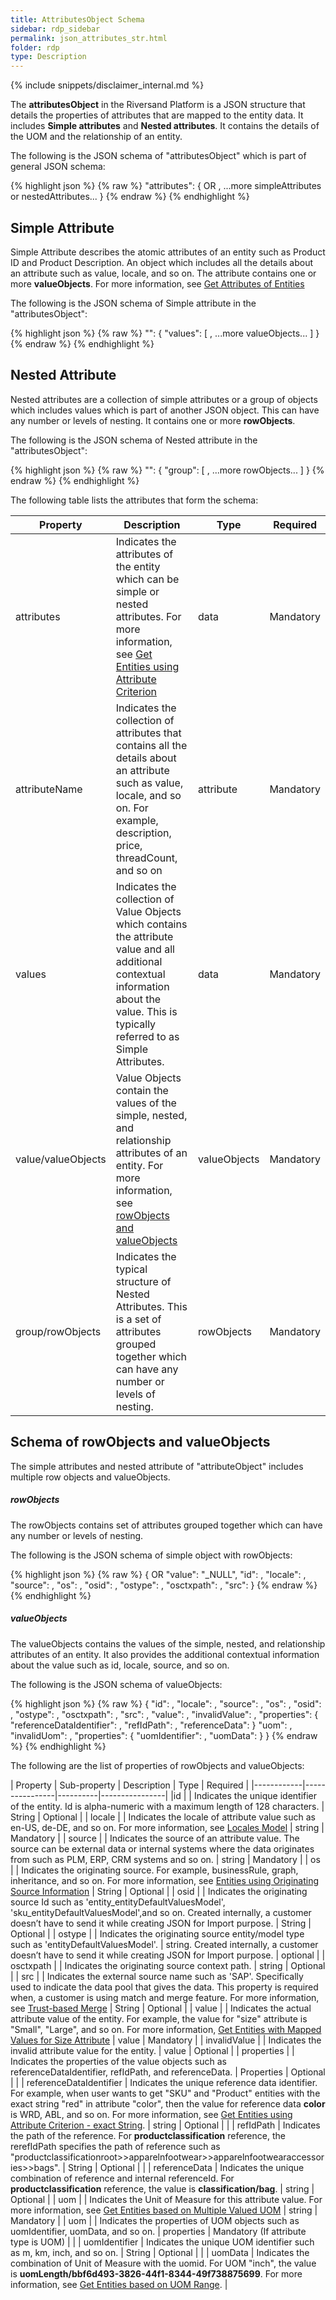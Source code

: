```yaml
---
title: AttributesObject Schema
sidebar: rdp_sidebar
permalink: json_attributes_str.html
folder: rdp
type: Description
---
```


{% include snippets/disclaimer_internal.md %} 

The **attributesObject** in the Riversand Platform is a JSON structure that details the properties of attributes that are mapped to the entity data. It includes **Simple attributes** and **Nested attributes**. It contains the details of the UOM and the relationship of an entity. 

The following is the JSON schema of "attributesObject" which is part of general JSON schema:

{% highlight json %}
{% raw %}
"attributes": {
  <simpleAttribute> OR <nestedAttribute>,
  ...more simpleAttributes or nestedAttributes...
}
{% endraw %}
{% endhighlight %}

## Simple Attribute 

Simple Attribute describes the atomic attributes of an entity such as Product ID and Product Description. An object which includes all the details about an attribute such as value, locale, and so on. The attribute contains one or more **valueObjects**. For more information, see [Get Attributes of Entities](api_app_get_entity_scenario6.html)

The following is the JSON schema of Simple attribute in the "attributesObject":

{% highlight json %}
{% raw %}
"<attributeName>": {
  "values": [
    <valueObject>,
    ...more valueObjects...
  ]
}
{% endraw %}
{% endhighlight %}

## Nested Attribute 

Nested attributes are a collection of simple attributes or a group of objects which includes values which is part of another JSON object. This can have any number or levels of nesting. It contains one or more **rowObjects**.

The following is the JSON schema of Nested attribute in the "attributesObject":


{% highlight json %}
{% raw %}
"<attributeName>": {
  "group": [
    <rowObject>,
    ...more rowObjects...
  ]
}
{% endraw %}
{% endhighlight %}

The following table lists the attributes that form the schema:

| Property |	Description	| Type |	Required |
|-----------|-----------------|----------|----------------|
| attributes | Indicates the attributes of the entity which can be simple or nested attributes. For more information, see [Get Entities using Attribute Criterion](api_app_get_entity_scenario39.html) | data | Mandatory |
| attributeName | Indicates the collection of attributes that contains all the details about an attribute such as value, locale, and so on. For example, description, price, threadCount, and so on|	attribute	| Mandatory |
| values | Indicates the collection of Value Objects which contains the attribute value and all additional contextual information about the value. This is typically referred to as Simple Attributes. | data | Mandatory | 
| value/valueObjects | Value Objects contain the values of the simple, nested, and relationship attributes of an entity. For more information, see [rowObjects and valueObjects](#schema-of-rowobjects-and-valueobjects) | valueObjects | Mandatory | 
|  group/rowObjects | Indicates the typical structure of Nested Attributes. This is a set of attributes grouped together which can have any number or levels of nesting. | rowObjects | Mandatory | 

## Schema of rowObjects and valueObjects

The simple attributes and nested attribute of "attributeObject" includes multiple row objects and valueObjects. 

##### rowObjects

The rowObjects contains set of attributes grouped together which can have any number or levels of nesting.

The following is the JSON schema of simple object with rowObjects:

{% highlight json %}
{% raw %}
{
  <simpleAttribute> OR "value": "_NULL",
  "id": <string>,
  "locale": <string>,
  "source": <string>,
  "os": <string>,
  "osid": <string>,
  "ostype": <string>,
  "osctxpath": <string>,
  "src": <string>
}
{% endraw %}
{% endhighlight %}

##### valueObjects

The valueObjects contains the values of the simple, nested, and relationship attributes of an entity. It also provides the additional contextual information about the value such as id, locale, source, and so on.
 
The following is the JSON schema of valueObjects:

{% highlight json %}
{% raw %}
{
  "id": <string>,
  "locale": <string>,
  "source": <string>,
  "os": <string>,
  "osid": <string>,
  "ostype": <string>,
  "osctxpath": <string>,
  "src": <string>,
  "value": <primitive>,
  "invalidValue": <primitive>,
  "properties": {
    "referenceDataIdentifier": <string>,
    "refIdPath": <string>,
    "referenceData": <string>
  }
  "uom": <string>,
  "invalidUom": <primitive>,
  "properties": {
    "uomIdentifier": <string>,
    "uomData": <string>
  }
}
{% endraw %}
{% endhighlight %}

The following are the list of properties of rowObjects and valueObjects:

| Property |	Sub-property | Description	| Type |	Required |
|------------|----------------|----------|----------------|
|id |  | Indicates the unique identifier of the entity. Id is alpha-numeric with a maximum length of 128 characters. | String	| Optional |
| locale | |  Indicates the locale of attribute value such as en-US, de-DE, and so on. For more information, see [Locales Model](api_locale_data_model.html) | string | Mandatory | 
| source | |  Indicates the source of an attribute value. The source can be external data or internal systems where the data originates from such as PLM, ERP, CRM systems and so on.  | string | Mandatory | 
| os |  | Indicates the originating source. For example, businessRule, graph, inheritance, and so on. For more information, see [Entities using Originating Source Information](api_app_get_entity_scenario26.html) | String	| Optional |
| osid | | 	Indicates the originating source Id such as 'entity_entityDefaultValuesModel', 'sku_entityDefaultValuesModel',and so on. Created internally, a customer doesn’t have to send it while creating JSON for Import purpose. | String	| Optional |
| ostype | | Indicates the originating source entity/model type such as 'entityDefaultValuesModel'.  | string. Created internally, a customer doesn’t have to send it while creating JSON for Import purpose. | optional | 
| osctxpath | |  Indicates the originating source context path. | string  | Optional |
| src |  | Indicates the external source name such as 'SAP'. Specifically used to indicate the data pool that gives the data. This property is required when, a customer is using match and merge feature. For more information, see [Trust-based Merge](/{{site.data.rdp_links_version.APP}}/rdp_feature_trust_matrix.html) | String | Optional |
| value |  | Indicates the actual attribute value of the entity. For example, the value for "size" attribute is "Small", "Large", and so on. For more information, [Get Entities with Mapped Values for Size Attribute](api_app_get_mapped_self.html) | value | Mandatory |
| invalidValue | |  Indicates the invalid attribute value for the entity. | value | Optional |
| properties |  | Indicates the properties of the value objects such as referenceDataIdentifier, refIdPath, and referenceData.  | Properties | Optional |
|  | referenceDataIdentifier | Indicates the unique reference data identifier. For example, when user wants to get "SKU" and "Product" entities with the exact string "red" in attribute "color", then the value for reference data **color** is WRD, ABL, and so on. For more information, see [Get Entities using Attribute Criterion - exact String](api_app_get_entity_scenario19.html). | string | Optional |
|  | refIdPath | Indicates the path of the reference. For **productclassification** reference, the rerefIdPath specifies the path of reference such as "productclassificationroot>>apparelnfootwear>>apparelnfootwearaccessories>>bags". | String  | Optional |
| | referenceData | Indicates the unique combination of reference and internal referenceId. For **productclassification** reference, the value is **classification/bag**. | string | Optional |
| uom |  | Indicates the Unit of Measure for this attribute value. For more information, see [Get Entities based on Multiple Valued UOM](api_sch_uom_multiple_value.html) | string | Mandatory  |
| uom |  | Indicates the properties of UOM objects such as uomIdentifier, uomData, and so on. | properties | Mandatory (If attribute type is UOM) |
| | uomIdentifier | Indicates the unique UOM identifier such as m, km, inch, and so on. | String | Optional |
| | uomData |  Indicates the combination of Unit of Measure with the uomid. For UOM "inch", the value is **uomLength/bbf6d493-3826-44f1-8344-49f738875699**. For more information, see [Get Entities based on UOM Range](api_sch_uom_range.html). | 



